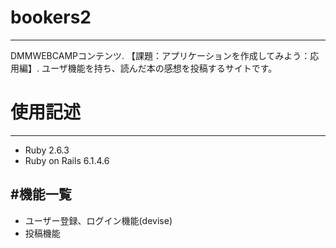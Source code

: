 # bookers2
---
DMMWEBCAMPコンテンツ. 
【課題：アプリケーションを作成してみよう：応用編】. 
ユーザ機能を持ち、読んだ本の感想を投稿するサイトです。


# 使用記述
---
- Ruby 2.6.3
- Ruby on Rails 6.1.4.6

#機能一覧
---
- ユーザー登録、ログイン機能(devise)
- 投稿機能